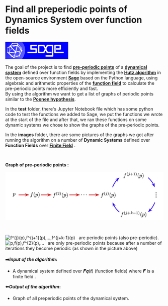 # Find all preperiodic points of Dynamics System over function fields
<img src="images/logo_sagemath+icon_oldstyle.png" width=200> 

The goal of the project is to find [**pre-periodic points**](https://en.wikipedia.org/wiki/Periodic_point) of a [**dynamical system**](https://en.wikipedia.org/wiki/Dynamical_system) defined over function fields by implementing the [**Hutz algorithm**](https://arxiv.org/pdf/1210.6246.pdf) in the open-source environment [**Sage**](https://www.sagemath.org/) based on the Python language, using algebraic and arithmetic properties of the [**function field**](https://en.wikipedia.org/wiki/Algebraic_function_field) to calculate the pre-periodic points more efficiently and fast. </br> 
By using the algorithm we want to get a list of graphs of periodic points similar to the [**Poonen hypothesis**](https://arxiv.org/pdf/math/9512217.pdf).
</br>

In the **test** folder, there's Jupyter Notebook file which has some python code to test the functions we added to Sage, we put the functions we wrote at the start of the file and after that, we ran these functions on some dynamic systems we chose to show the graphs of the pre-periodic points.

In the **images** folder, there are some pictures of the graphs we got after running the algorithm on a number of **Dynamic Systems** defined over **Function Fields** over 
[**Finite Field**](https://en.wikipedia.org/wiki/Finite_field) .

</br>

**Graph of pre-periodic points :** 
</br>

![](images/pre-periodic-graph.png)

</br>

<img src="https://latex.codecogs.com/svg.image?f^{j}(p),f^{j&plus;1}(p),...,f^{j&plus;k-1}(p)" title="f^{j}(p),f^{j+1}(p),...,f^{j+k-1}(p)" />&nbsp;&nbsp;&nbsp;are periodic points (also pre-periodic). <br/>
<img src="https://latex.codecogs.com/svg.image?p,f(p),f^{2}(p),..." title="p,f(p),f^{2}(p),..." />&nbsp;&nbsp;&nbsp;are only pre-periodic points because after a number of iterations they become periodic (as shown in the picture above) <br/> <br/>
**:arrow_right:_Input of the algorithm_:**<br/> 
- A dynamical system defined over 𝑭𝒒(𝒕) (function fields) where 𝑭 is a finite field .<br/>

**:arrow_left:_Output of the algorithm_:** <br/>
- Graph of all preperiodic points of the dynamical system.
